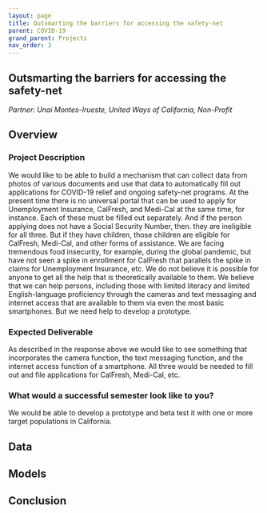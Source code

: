 ```yaml
---
layout: page
title: Outsmarting the barriers for accessing the safety-net
parent: COVID-19
grand_parent: Projects 
nav_order: 3
---
```



## Outsmarting the barriers for accessing the safety-net
*Partner: Unai Montes-Irueste, United Ways of California, Non-Profit*

## Overview
### Project Description
We would like to be able to build a mechanism that can collect data from photos of various documents and use that data to automatically fill out applications for COVID-19 relief and ongoing safety-net programs. At the present time there is no universal portal that can be used to apply for Unemployment Insurance, CalFresh, and Medi-Cal at the same time, for instance. Each of these must be filled out separately. And if the person applying does not have a Social Security Number, then. they are ineligible for all three. But if they have children, those children are eligible for CalFresh, Medi-Cal, and other forms of assistance. We are facing tremendous food insecurity, for example, during the global pandemic, but have not seen a spike in enrollment for CalFresh that parallels the spike in claims for Unemployment Insurance, etc. We do not believe it is possible for anyone to get all the help that is theoretically available to them. We believe that we can help persons, including those with limited literacy and limited English-language proficiency through the cameras and text messaging and internet access that are available to them via even the most basic smartphones. But we need help to develop a prototype.
### Expected Deliverable
As described in the response above we would like to see something that incorporates the camera function, the text messaging function, and the internet access function of a smartphone. All three would be needed to fill out and file applications for CalFresh, Medi-Cal, etc.
### What would a successful semester look like to you?
We would be able to develop a prototype and beta test it with one or more target populations in California. 

## Data

## Models

## Conclusion


```python

```
